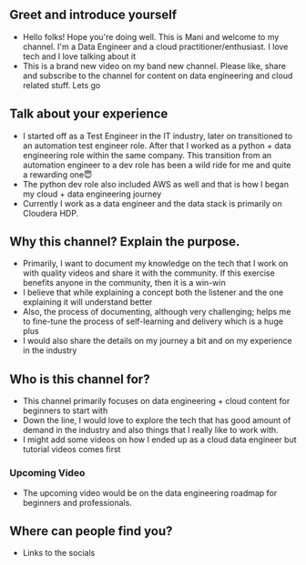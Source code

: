 ## **Greet and introduce yourself**

- Hello folks! Hope you're doing well. This is Mani and welcome to my channel. I'm a Data Engineer and a cloud practitioner/enthusiast. I love tech and I love talking about it
- This is a brand new video on my band new channel. Please like, share and subscribe to the channel for content on data engineering and cloud related stuff. Lets go

## **Talk about your experience**

- I started off as a Test Engineer in the IT industry, later on transitioned to an automation test engineer role. After that I worked as a python + data engineering role within the same company. This transition from an automation engineer to a dev role has been a wild ride for me and quite a rewarding one😇
- The python dev role also included AWS as well and that is how I began my cloud + data engineering journey
- Currently I work as a data engineer and the data stack is primarily on Cloudera HDP.

## Why this channel? Explain the purpose.

- Primarily, I want to document my knowledge on the tech that I work on with quality videos and share it with the community. If this exercise benefits anyone in the community, then it is a win-win
- I believe that while explaining a concept both the listener and the one explaining it will understand better
- Also, the process of documenting, although very challenging; helps me to fine-tune the process of self-learning and delivery which is a huge plus
- I would also share the details on my journey a bit and on my experience in the industry

## Who is this channel for?

- This channel primarily focuses on data engineering + cloud content for beginners to start with
- Down the line, I would love to explore the tech that has good amount of demand in the industry and also things that I really like to work with.
- I might add some videos on how I ended up as a cloud data engineer but tutorial videos comes first

### Upcoming Video

- The upcoming video would be on the data engineering roadmap for beginners and professionals.

## Where can people find you?

- Links to the socials